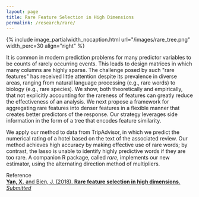 ```yaml
---
layout: page
title: Rare Feature Selection in High Dimensions
permalink: /research/rare/
---
```


{% include image_partialwidth_nocaption.html url="/images/rare_tree.png" width_perc=30 align="right" %}

It is common in modern prediction problems for many predictor variables to be counts of rarely occurring events. This leads to design matrices in which many columns are highly sparse. The challenge posed by such "rare features" has received little attention despite its prevalence in diverse areas, ranging from natural language processing (e.g., rare words) to biology (e.g., rare species). We show, both theoretically and empirically, that not explicitly accounting for the rareness of features can greatly reduce the effectiveness of an analysis. We next propose a framework for aggregating rare features into denser features in a flexible manner that creates better predictors of the response. Our strategy leverages side information in the form of a tree that encodes feature similarity.

We apply our method to data from TripAdvisor, in which we predict the numerical rating of a hotel based on the text of the associated review.  Our method achieves high accuracy by making effective use of rare words; by contrast, the lasso is unable to identify highly predictive words if they are too rare.  A companion R package, called *rare*, implements our new estimator, using the alternating direction method of multipliers.

Reference<br/>
[**Yan, X.** and Bien, J. (2018). **Rare feature selection in high dimensions**. *Submitted*](https://arxiv.org/abs/1803.06675)
